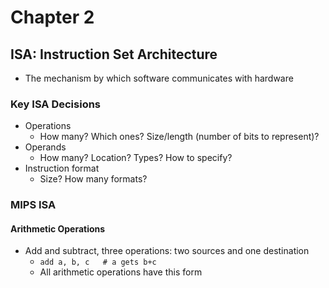# Chapter 2
## ISA: Instruction Set Architecture
* The mechanism by which software communicates with hardware
### Key ISA Decisions
* Operations
  * How many? Which ones? Size/length (number of bits to represent)?
* Operands
  * How many? Location? Types? How to specify?
* Instruction format
  * Size? How many formats?
### MIPS ISA
#### Arithmetic Operations
* Add and subtract, three operations: two sources and one destination
  * `add a, b, c   # a gets b+c`
  * All arithmetic operations have this form
